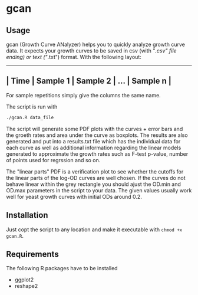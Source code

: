 gcan
====

## Usage

gcan (Growth Curve ANalyzer) helps you to quickly analyze growth curve data. 
It expects your growth curves to be saved in csv (with "*.csv" file ending) or text ("*.txt") format. With the
following layout:

-----------------------------------------------
| Time | Sample 1 | Sample 2 | ... | Sample n |
-----------------------------------------------

For sample repetitions simply give the columns the same name.

The script is run with
```bash
./gcan.R data_file
```

The script will generate some PDF plots with the curves + error bars and the groeth rates and area under the curve as 
boxplots. The results are also generated and put into a results.txt file which has the individual data for each curve
as well as additional information regarding the linear models generated to approximate the growth rates such as
F-test p-value, number of points used for regrssion and so on.

The "linear parts" PDF is a verification plot to see whether the cutoffs for the linear parts of the log-OD curves are
well chosen. If the curves do not behave linear within the grey rectangle you should ajust the OD.min and OD.max parameters
in the script to your data. The given values usually work well for yeast growth curves with initial ODs around 0.2.

## Installation

Just copt the script to any location and make it executable with `chmod +x gcan.R`.

## Requirements

The following R packages have to be installed

* ggplot2
* reshape2

